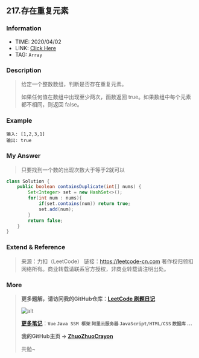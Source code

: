 ## 217.存在重复元素

### Information

* TIME: 2020/04/02
* LINK: [Click Here](https://leetcode-cn.com/problems/contains-duplicate/)
* TAG: `Array`

### Description

> 给定一个整数数组，判断是否存在重复元素。
>
> 如果任何值在数组中出现至少两次，函数返回 true。如果数组中每个元素都不相同，则返回 false。

### Example

```text
输入: [1,2,3,1]
输出: true
```

### My Answer

> 只要找到一个数的出现次数大于等于2就可以

```java
class Solution {
    public boolean containsDuplicate(int[] nums) {
        Set<Integer> set = new HashSet<>();
        for(int num : nums){
            if(set.contains(num)) return true;
            set.add(num);
        }
        return false;
    }
}
```

### Extend & Reference

> 来源：力扣（LeetCode）
> 链接：https://leetcode-cn.com
> 著作权归领扣网络所有。商业转载请联系官方授权，非商业转载请注明出处。

### More

> **更多题解，请访问我的GitHub仓库：[LeetCode 刷题日记](https://github.com/ZhuoZhuoCrayon/my-Nodes/blob/master/Daily/README_2020.md)**
>
> ![alt](https://raw.githubusercontent.com/ZhuoZhuoCrayon/my-Nodes/master/Daily/img/mynode.png)
>
> [**更多笔记**](https://github.com/ZhuoZhuoCrayon/my-Nodes)：**`Vue` `Java SSM 框架` `阿里云服务器` `JavaScript/HTML/CSS`   `数据库` ...**
>
> **我的GitHub主页 -> [ZhuoZhuoCrayon](https://github.com/ZhuoZhuoCrayon)**
>
> 共勉~


